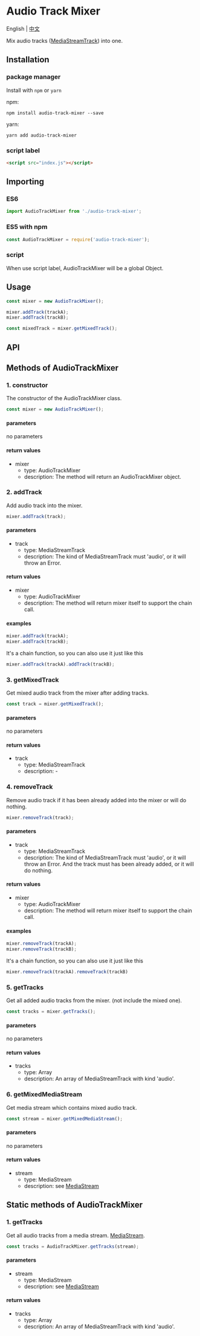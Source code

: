 # Audio Track Mixer

English | [中文](./README-zh_CN.md)

Mix audio tracks ([MediaStreamTrack](https://developer.mozilla.org/en-US/docs/Web/API/MediaStreamTrack)) into one.

## Installation

### package manager

Install with `npm` or `yarn`

npm:

```shell
npm install audio-track-mixer --save
```

yarn:

```shell
yarn add audio-track-mixer
```

### script label

```html
<script src="index.js"></script>
```


## Importing

### ES6

```js
import AudioTrackMixer from './audio-track-mixer';
```

### ES5 with npm

```js
const AudioTrackMixer = require('audio-track-mixer');
```

### script

When use script label, AudioTrackMixer will be a global Object.


## Usage

```js
const mixer = new AudioTrackMixer();

mixer.addTrack(trackA);
mixer.addTrack(trackB);

const mixedTrack = mixer.getMixedTrack();
```


## API


## Methods of AudioTrackMixer

### 1. constructor

The constructor of the AudioTrackMixer class.

```js
const mixer = new AudioTrackMixer();
```

#### parameters

no parameters

#### return values

- mixer
  - type: AudioTrackMixer
  - description: The method will return an AudioTrackMixer object.


### 2. addTrack

Add audio track into the mixer.

```js
mixer.addTrack(track);
```

#### parameters

- track
  - type: MediaStreamTrack
  - description: The kind of MediaStreamTrack must 'audio', or it will throw an Error.

#### return values

- mixer
  - type: AudioTrackMixer
  - description: The method will return mixer itself to support the chain call.


#### examples

```js
mixer.addTrack(trackA);
mixer.addTrack(trackB);
```

It's a chain function, so you can also use it just like this

```js
mixer.addTrack(trackA).addTrack(trackB);
```

### 3. getMixedTrack

Get mixed audio track from the mixer after adding tracks.

```js
const track = mixer.getMixedTrack();
```

#### parameters

no parameters

#### return values

- track
  - type: MediaStreamTrack
  - description: -


### 4. removeTrack

Remove audio track if it has been already added into the mixer or will do nothing.

```js
mixer.removeTrack(track);
```

#### parameters

- track
  - type: MediaStreamTrack
  - description: The kind of MediaStreamTrack must 'audio', or it will throw an Error. And the track must has been already added, or it will do nothing.

#### return values

- mixer
  - type: AudioTrackMixer
  - description: The method will return mixer itself to support the chain call.

#### examples

```js
mixer.removeTrack(trackA);
mixer.removeTrack(trackB);
```

It's a chain function, so you can also use it just like this

```js
mixer.removeTrack(trackA).removeTrack(trackB)
```


### 5. getTracks

Get all added audio tracks from the mixer. (not include the mixed one).

```js
const tracks = mixer.getTracks();
```

#### parameters

no parameters

#### return values

- tracks
  - type: Array
  - description: An array of MediaStreamTrack with kind 'audio'.


### 6. getMixedMediaStream

Get media stream which contains mixed audio track. 

```js
const stream = mixer.getMixedMediaStream();
```

#### parameters

no parameters

#### return values

- stream
  - type: MediaStream
  - description: see [MediaStream](https://developer.mozilla.org/en-US/docs/Web/API/MediaStream)


## Static methods of AudioTrackMixer

### 1. getTracks

Get all audio tracks from a media stream.
[MediaStream](https://developer.mozilla.org/en-US/docs/Web/API/MediaStream).

```js
const tracks = AudioTrackMixer.getTracks(stream);
```

#### parameters

- stream
  - type: MediaStream
  - description: see [MediaStream](https://developer.mozilla.org/en-US/docs/Web/API/MediaStream)

#### return values

- tracks
  - type: Array
  - description: An array of MediaStreamTrack with kind 'audio'.
